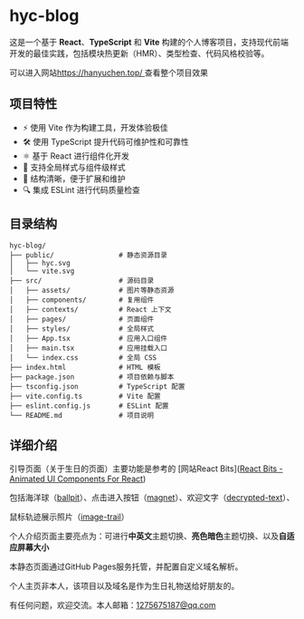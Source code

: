 # hyc-blog

这是一个基于 **React**、**TypeScript** 和 **Vite** 构建的个人博客项目，支持现代前端开发的最佳实践，包括模块热更新（HMR）、类型检查、代码风格校验等。

可以进入网站[https://hanyuchen.top/ ](https://hanyuchen.top/)查看整个项目效果

## 项目特性

- ⚡️ 使用 Vite 作为构建工具，开发体验极佳
- 🛠️ 使用 TypeScript 提升代码可维护性和可靠性
- ⚛️ 基于 React 进行组件化开发
- 🎨 支持全局样式与组件级样式
- 🧩 结构清晰，便于扩展和维护
- 🔍 集成 ESLint 进行代码质量检查

## 目录结构

```
hyc-blog/
├── public/                # 静态资源目录
│   ├── hyc.svg
│   └── vite.svg
├── src/                   # 源码目录
│   ├── assets/            # 图片等静态资源
│   ├── components/        # 复用组件
│   ├── contexts/          # React 上下文
│   ├── pages/             # 页面组件
│   ├── styles/            # 全局样式
│   ├── App.tsx            # 应用入口组件
│   ├── main.tsx           # 应用挂载入口
│   └── index.css          # 全局 CSS
├── index.html             # HTML 模板
├── package.json           # 项目依赖与脚本
├── tsconfig.json          # TypeScript 配置
├── vite.config.ts         # Vite 配置
├── eslint.config.js       # ESLint 配置
└── README.md              # 项目说明
```

## 详细介绍

引导页面（关于生日的页面）主要功能是参考的 [网站React Bits]([React Bits - Animated UI Components For React](https://www.reactbits.dev/text-animations/split-text))

包括海洋球（[ballpit](https://www.reactbits.dev/backgrounds/ballpit)）、点击进入按钮（[magnet](https://www.reactbits.dev/animations/magnet)）、欢迎文字（[decrypted-text](https://www.reactbits.dev/text-animations/decrypted-text)）、

鼠标轨迹展示照片（[image-trail](https://www.reactbits.dev/animations/image-trail)）

个人介绍页面主要亮点为：可进行**中英文**主题切换、**亮色暗色**主题切换、以及**自适应屏幕大小**



本静态页面通过GitHub Pages服务托管，并配置自定义域名解析。

个人主页非本人，该项目以及域名是作为生日礼物送给好朋友的。

有任何问题，欢迎交流。本人邮箱：1275675187@qq.com
